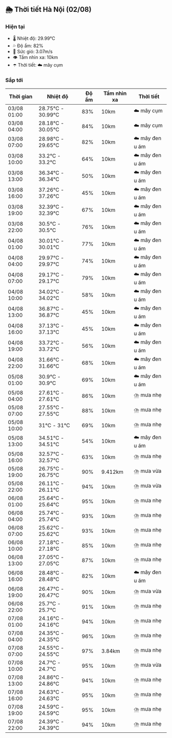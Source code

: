 ## 🌦️ Thời tiết Hà Nội (02/08)

### Hiện tại

- 🌡️ Nhiệt độ: 29.99℃
- 💦 Độ ẩm: 82%
- 💨 Sức gió: 3.07m/s
- 👁️ Tầm nhìn xa: 10km
- ☂️ Thời tiết: ☁️ mây cụm

### Sắp tới

| Thời gian | Nhiệt độ | Độ ẩm | Tầm nhìn xa | Thời tiết |
| --- | --- | --- | --- | --- |
| 03/08 01:00 | 28.75℃ - 30.99℃ | 83% | 10km | ☁️ mây cụm |
| 03/08 04:00 | 28.18℃ - 30.05℃ | 84% | 10km | ☁️ mây cụm |
| 03/08 07:00 | 28.98℃ - 29.65℃ | 82% | 10km | ☁️ mây đen u ám |
| 03/08 10:00 | 33.2℃ - 33.2℃ | 64% | 10km | ☁️ mây đen u ám |
| 03/08 13:00 | 36.34℃ - 36.34℃ | 50% | 10km | ☁️ mây đen u ám |
| 03/08 16:00 | 37.26℃ - 37.26℃ | 45% | 10km | ☁️ mây đen u ám |
| 03/08 19:00 | 32.39℃ - 32.39℃ | 67% | 10km | ☁️ mây đen u ám |
| 03/08 22:00 | 30.5℃ - 30.5℃ | 76% | 10km | ☁️ mây đen u ám |
| 04/08 01:00 | 30.01℃ - 30.01℃ | 77% | 10km | ☁️ mây đen u ám |
| 04/08 04:00 | 29.97℃ - 29.97℃ | 74% | 10km | ☁️ mây đen u ám |
| 04/08 07:00 | 29.17℃ - 29.17℃ | 79% | 10km | ☁️ mây đen u ám |
| 04/08 10:00 | 34.02℃ - 34.02℃ | 58% | 10km | ☁️ mây đen u ám |
| 04/08 13:00 | 36.87℃ - 36.87℃ | 45% | 10km | ☁️ mây đen u ám |
| 04/08 16:00 | 37.13℃ - 37.13℃ | 45% | 10km | ☁️ mây đen u ám |
| 04/08 19:00 | 33.72℃ - 33.72℃ | 56% | 10km | ☁️ mây đen u ám |
| 04/08 22:00 | 31.66℃ - 31.66℃ | 68% | 10km | ☁️ mây đen u ám |
| 05/08 01:00 | 30.9℃ - 30.9℃ | 69% | 10km | ☁️ mây đen u ám |
| 05/08 04:00 | 27.61℃ - 27.61℃ | 86% | 10km | ⛈️ mưa nhẹ |
| 05/08 07:00 | 27.55℃ - 27.55℃ | 88% | 10km | ⛈️ mưa nhẹ |
| 05/08 10:00 | 31℃ - 31℃ | 69% | 10km | ⛈️ mưa nhẹ |
| 05/08 13:00 | 34.51℃ - 34.51℃ | 54% | 10km | ☁️ mây đen u ám |
| 05/08 16:00 | 32.57℃ - 32.57℃ | 63% | 10km | ⛈️ mưa nhẹ |
| 05/08 19:00 | 26.75℃ - 26.75℃ | 90% | 9.412km | ⛈️ mưa vừa |
| 05/08 22:00 | 26.11℃ - 26.11℃ | 94% | 10km | ⛈️ mưa vừa |
| 06/08 01:00 | 25.64℃ - 25.64℃ | 95% | 10km | ⛈️ mưa nhẹ |
| 06/08 04:00 | 25.74℃ - 25.74℃ | 93% | 10km | ⛈️ mưa nhẹ |
| 06/08 07:00 | 25.62℃ - 25.62℃ | 93% | 10km | ⛈️ mưa nhẹ |
| 06/08 10:00 | 27.18℃ - 27.18℃ | 85% | 10km | ⛈️ mưa nhẹ |
| 06/08 13:00 | 27.05℃ - 27.05℃ | 87% | 10km | ⛈️ mưa nhẹ |
| 06/08 16:00 | 28.48℃ - 28.48℃ | 82% | 10km | ☁️ mây đen u ám |
| 06/08 19:00 | 26.47℃ - 26.47℃ | 90% | 10km | ⛈️ mưa vừa |
| 06/08 22:00 | 25.7℃ - 25.7℃ | 91% | 10km | ⛈️ mưa nhẹ |
| 07/08 01:00 | 24.16℃ - 24.16℃ | 94% | 10km | ⛈️ mưa nhẹ |
| 07/08 04:00 | 24.35℃ - 24.35℃ | 96% | 10km | ⛈️ mưa nhẹ |
| 07/08 07:00 | 24.55℃ - 24.55℃ | 97% | 3.84km | ⛈️ mưa nhẹ |
| 07/08 10:00 | 24.7℃ - 24.7℃ | 95% | 10km | ⛈️ mưa vừa |
| 07/08 13:00 | 24.86℃ - 24.86℃ | 94% | 10km | ⛈️ mưa nhẹ |
| 07/08 16:00 | 24.63℃ - 24.63℃ | 95% | 10km | ⛈️ mưa nhẹ |
| 07/08 19:00 | 24.59℃ - 24.59℃ | 95% | 10km | ⛈️ mưa nhẹ |
| 07/08 22:00 | 24.39℃ - 24.39℃ | 94% | 10km | ⛈️ mưa nhẹ |
